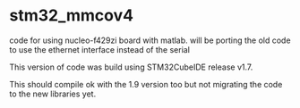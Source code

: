 # stm32_mmcov4
code for using nucleo-f429zi board with matlab.
will be porting the old code to use the ethernet interface instead of the serial

This version of code was build using STM32CubeIDE release v1.7.

This should compile ok with the 1.9 version too but not migrating the code to the new libraries yet.
